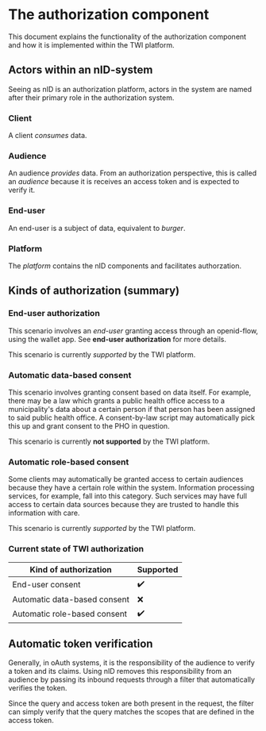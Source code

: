 # The authorization component

This document explains the functionality of the authorization component and how it is implemented within the TWI platform.

## Actors within an nID-system

Seeing as nID is an authorization platform, actors in the system are named after their primary role in the authorization system.

### Client

A client _consumes_ data.

### Audience

An audience _provides_ data. From an authorization perspective, this is called an _audience_ because it is receives an access token and is expected to verify it.

### End-user

An end-user is a subject of data, equivalent to _burger_.

### Platform

The _platform_ contains the nID components and facilitates authorzation.

## Kinds of authorization (summary)

### End-user authorization

This scenario involves an _end-user_ granting access through an openid-flow, using the wallet app. See **end-user authorization** for more details.

This scenario is currently _supported_ by the TWI platform.

### Automatic data-based consent

This scenario involves granting consent based on data itself. For example, there may be a law which grants a public health office access to a municipality's data about a certain person if that person has been assigned to said public health office. A consent-by-law script may automatically pick this up and grant consent to the PHO in question.

This scenario is currently **not supported** by the TWI platform.

### Automatic role-based consent

Some clients may automatically be granted access to certain audiences because they have a certain role within the system. Information processing services, for example, fall into this category. Such services may have full access to certain data sources because they are trusted to handle this information with care.

This scenario is currently _supported_ by the TWI platform.

### Current state of TWI authorization

| Kind of authorization        | Supported          |
| ---------------------------- | ------------------ |
| End-user consent             | :heavy_check_mark: |
| Automatic data-based consent | :x:                |
| Automatic role-based consent | :heavy_check_mark: |

## Automatic token verification

Generally, in oAuth systems, it is the responsibility of the audience to verify a token and its claims. Using nID removes this responsibility from an audience by passing its inbound requests through a filter that automatically verifies the token.

Since the query and access token are both present in the request, the filter can simply verify that the query matches the scopes that are defined in the access token.
